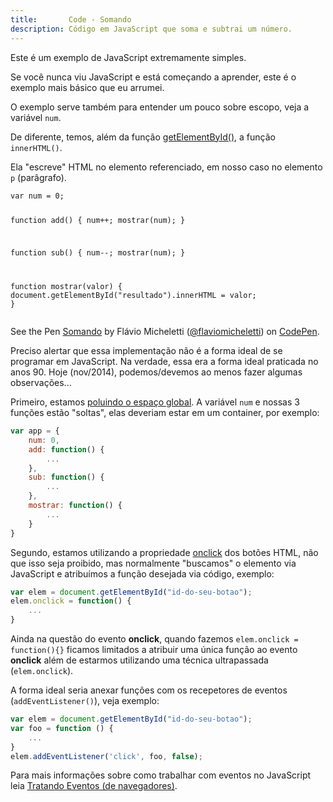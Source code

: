 ```yaml
---
title:       Code - Somando
description: Código em JavaScript que soma e subtrai um número.
---
```


Este é um exemplo de JavaScript extremamente simples.

Se você nunca viu JavaScript e está começando a aprender, este é o exemplo mais básico que eu arrumei.

O exemplo serve também para entender um pouco sobre escopo, veja a variável `num`.

De diferente, temos, além da função [getElementById()](/javascript/refs/getelementbyid/), a função `innerHTML()`.

Ela "escreve" HTML no elemento referenciado, em nosso caso no elemento `p` (parâgrafo).


<div data-height="372" data-theme-id="2897" data-slug-hash="mJhKg" data-default-tab="js" data-user="flaviomicheletti" class='codepen'><pre><code>var num = 0;

function add() {
    num++;
    mostrar(num);
}

function sub() {
    num--;
    mostrar(num);
}

function mostrar(valor) {
    document.getElementById(&quot;resultado&quot;).innerHTML = valor;
}</code></pre>
<p>See the Pen <a href='http://codepen.io/flaviomicheletti/pen/mJhKg/'>Somando</a> by Flávio Micheletti (<a href='http://codepen.io/flaviomicheletti'>@flaviomicheletti</a>) on <a href='http://codepen.io'>CodePen</a>.</p>
</div><script async src="//assets.codepen.io/assets/embed/ei.js"></script>


Preciso alertar que essa implementação não é a forma ideal de se programar em JavaScript. Na verdade, essa era a forma
ideal praticada no anos 90. Hoje (nov/2014), podemos/devemos ao menos fazer algumas observações...

Primeiro, estamos [poluindo o espaço global](/javascript/refs/objeto-global/). A variável `num` e nossas 3 funções estão
"soltas", elas deveriam estar em um container, por exemplo:

```javascript
var app = {
    num: 0,
    add: function() {
        ...
    },
    sub: function() {
        ...
    },
    mostrar: function() {
        ...
    }
}
```

Segundo, estamos utilizando a propriedade [onclick](https://developer.mozilla.org/en-US/docs/Web/API/GlobalEventHandlers.onclick "link-externo")
dos botões HTML, não que isso seja proibido, mas normalmente "buscamos" o elemento via JavaScript e atribuímos a função desejada via código, exemplo:

```javascript
var elem = document.getElementById("id-do-seu-botao");
elem.onclick = function() {
    ...
}
```

Ainda na questão do evento __onclick__, quando fazemos `elem.onclick = function(){}` ficamos limitados a atribuir uma
única função ao evento __onclick__ além de estarmos utilizando uma técnica ultrapassada (`elem.onclick`).

A forma ideal seria anexar funções com os recepetores de eventos (`addEventListener()`), veja exemplo:

```javascript
var elem = document.getElementById("id-do-seu-botao");
var foo = function () {
    ...
}
elem.addEventListener('click', foo, false);
```

Para mais informações sobre como trabalhar com eventos no JavaScript leia 
[Tratando Eventos (de navegadores)](/javascript/tratando-eventos/).

